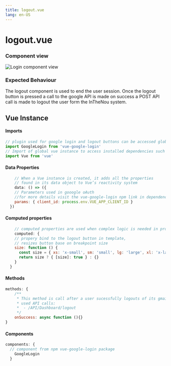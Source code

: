 ```yaml
---
title: logout.vue
lang: en-US
---
```


# logout.vue
### Component view
![Login component view](/docs/dashboard/Logout.PNG)
### Expected Behaviour
The logout component is used to end the user session. Once the logout button is pressed a call to the google API is made on success a POST API call is made to logout the user form the InTheNou system. 


## Vue Instance

#### Imports
``` js
// plugin used for google login and logout buttons can be accessed globally 
import GoogleLogin from 'vue-google-login'
// Import of global vue instance to access installed dependencies such as vue-google-login
import Vue from 'vue'
```
#### Data Properties
``` js
    // When a Vue instance is created, it adds all the properties  
    // found in its data object to Vue’s reactivity system
    data: () => ({
    // Parameters used in gooogle oAuth
    //for more details visit the vue-google-login npm link in dependencies section
    params: { client_id: process.env.VUE_APP_CLIENT_ID }
  })
```
#### Computed properties 
``` js
    // computed properties are used when complex logic is needed in property values
    computed: {
    // propery bind to the logout button in template,
    // resizes button base on breakpoint size
    size: function () {
      const size = { xs: 'x-small', sm: 'small', lg: 'large', xl: 'x-large' }[this.$vuetify.breakpoint.name]
      return size ? { [size]: true } : {}
    }
  }
```

#### Methods
``` js
methods: {
    /**
     * This method is call after a user sucessfully logouts of its gmail account
     * used API calls:
     *  - /API/Dashboard/logout
     */
    onSuccess: async function (){}
}
```
#### Components
``` js
components: {
  // component from npm vue-google-login package
    GoogleLogin
  }
```